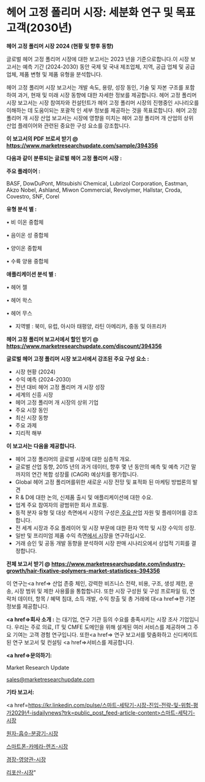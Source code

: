# 헤어 고정 폴리머 시장: 세분화 연구 및 목표 고객(2030년)

<strong>헤어 고정 폴리머 시장 2024 (현황 및 향후 동향)</strong>

글로벌 헤어 고정 폴리머 시장에 대한 보고서는 2023 년을 기준으로합니다.이 시장 보고서는 예측 기간 (2024-2030) 동안 국제 및 국내 제조업체, 지역, 공급 업체 및 공급 업체, 제품 변형 및 제품 유형을 분석합니다.

헤어 고정 폴리머 시장 보고서는 개발 속도, 용량, 성장 동인, 기술 및 자본 구조를 포함하여 과거, 현재 및 미래 시장 동향에 대한 자세한 정보를 제공합니다. 헤어 고정 폴리머 시장 보고서는 시장 참여자와 컨설턴트가 헤어 고정 폴리머 시장의 진행중인 시나리오를 이해하는 데 도움이되는 포괄적 인 세부 정보를 제공하는 것을 목표로합니다. 헤어 고정 폴리머 개 시장 산업 보고서는 시장에 영향을 미치는 헤어 고정 폴리머 개 산업의 상위 산업 플레이어와 관련된 중요한 구성 요소를 강조합니다.



<strong>이 보고서의 PDF 브로셔 받기 @ <a href=https://www.marketresearchupdate.com/sample/394356>https://www.marketresearchupdate.com/sample/394356</a></strong>



<strong>다음과 같이 분류되는 글로벌 헤어 고정 폴리머 시장 :</strong>



<strong>주요 플레이어 :</strong>

BASF, DowDuPont, Mitsubishi Chemical, Lubrizol Corporation, Eastman, Akzo Nobel, Ashland, Miwon Commercial, Revolymer, Hallstar, Croda, Covestro, SNF, Corel



<strong>유형 분석 별 :</strong>

• 비 이온 중합체

• 음이온 성 중합체

• 양이온 중합체

• 수륙 양용 중합체



<strong>애플리케이션 분석 별 :</strong>

• 헤어 젤

• 헤어 왁스

• 헤어 무스

<ul>
  <li>지역별 : 북미, 유럽, 아시아 태평양, 라틴 아메리카, 중동 및 아프리카</li>
</ul>


<strong>헤어 고정 폴리머 보고서에서 할인 받기 @ <a href=https://www.marketresearchupdate.com/discount/394356>https://www.marketresearchupdate.com/discount/394356</a></strong>



<strong>글로벌 헤어 고정 폴리머 시장 보고서에서 강조된 주요 구성 요소 :</strong>
<ul>
  <li>시장 현황 (2024)</li>
  <li>수익 예측 (2024-2030)</li>
  <li>전년 대비 헤어 고정 폴리머 개 시장 성장</li>
  <li>세계의 신흥 시장</li>
  <li>헤어 고정 폴리머 개 시장의 상위 기업</li>
  <li>주요 시장 동인</li>
  <li>최신 시장 동향</li>
  <li>주요 과제</li>
  <li>지리적 해부</li>
</ul>


<strong>이 보고서는 다음을 제공합니다.</strong>
<ul>
  <li>헤어 고정 폴리머의 글로벌 시장에 대한 심층적 개요.</li>
  <li>글로벌 산업 동향, 2015 년의 과거 데이터, 향후 몇 년 동안의 예측 및 예측 기간 말까지의 연간 복합 성장률 (CAGR) 예상치를 평가합니다.</li>
  <li>Global 헤어 고정 폴리머를위한 새로운 시장 전망 및 표적화 된 마케팅 방법론의 발견</li>
  <li>R &amp; D에 대한 논의, 신제품 출시 및 애플리케이션에 대한 수요.</li>
  <li>업계 주요 참여자의 광범위한 회사 프로필.</li>
  <li>동적 분자 유형 및 대상 측면에서 시장의 구성은<a href=> 주요 산</a>업 자원 및 플레이어를 강조합니다.</li>
  <li>전 세계 시장과 주요 플레이어 및 시장 부문에 대한 환자 역학 및 시장 수익의 성장.</li>
  <li>일반 및 프리미엄 제품 수익 측면<a href=>에서 시</a>장을 연구하십시오.</li>
  <li>거래 승인 및 공동 개발 동향을 분석하여 시장 판매 시나리오에서 상업적 기회를 결정합니다.</li>
</ul>



<strong>전체 보고서 받기 @ <a href=https://www.marketresearchupdate.com/industry-growth/hair-fixative-polymers-market-statistices-394356>https://www.marketresearchupdate.com/industry-growth/hair-fixative-polymers-market-statistices-394356</a></strong>

이 연구는<a href=> 산업 존중</a> 체인, 강력한 비즈니스 전략, 비용, 구조, 생성 제한, 운송, 시장 범위 및 제한 사용률을 통합합니다. 또한 시장 구성원 및 구성 프로파일 링, 연락처 데이터, 항목 / 혜택 침대, 소득 개발, 수익 창출 및 총 거래에 대<a href=>한 기본 </a>정보를 제공합니다.



<strong><a href=>회사 소</a>개 :</strong>
는 대기업, 연구 기관 등의 수요를 충족시키는 시장 조사 기업입니다. 우리는 주로 의료, IT 및 CMFE 도메인을 위해 설계된 여러 서비스를 제공하며 그 주요 기여는 고객 경험 연구입니다. 또한<a href=> 연구 보</a>고서를 맞춤화하고 신디케이트 된 연구 보고서 및 컨설팅 <a href=>서비스</a>를 제공합니다.



<strong><a href=>문의하기:</a></strong>

Market Research Update

sales@marketresearchupdate.com



<strong>기타 보고서:</strong>

<a href=https://kr.linkedin.com/pulse/스마트-세탁기-시장-진입-전략-및-위험-평가2029년-isdailynews?trk=public_post_feed-article-content>스마트-세탁기-시장</a>

<a href=https://www.linkedin.com/pulse/원자-흡수-분광기-시장-세분화-연구-및-목표-고객2029년-survey-savvy-insights-360-analysis/>원자-흡수-분광기-시장</a>

<a href=https://www.linkedin.com/pulse/스마트폰-카메라-렌즈-시장-현재-및-미래-성장-2029-analytics-alchemy-360-analysis-9dbhf/>스마트폰-카메라-렌즈-시장</a>

<a href=https://www.linkedin.com/pulse/경장-영양관-시장-진입-전략-및-위험-평가2029년-trend-tracking-tips-360-analysis-yiyhf/>경장-영양관-시장</a>

<a href=https://www.linkedin.com/pulse/리포산-시장-동향-및-성장-전망-isdailynews-a8qwc/>리포산-시장</a>"
